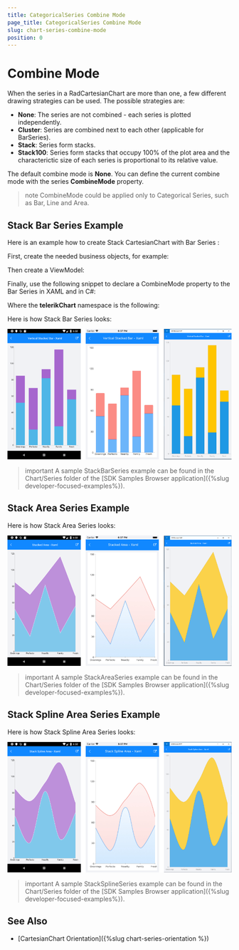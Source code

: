 ```yaml
---
title: CategoricalSeries Combine Mode
page_title: CategoricalSeries Combine Mode
slug: chart-series-combine-mode
position: 0
---
```


# Combine Mode

When the series in a RadCartesianChart are more than one, a few different drawing strategies can be used. The possible strategies are:

- **None**: The series are not combined - each series is plotted independently.
- **Cluster**: Series are combined next to each other (applicable for BarSeries).
- **Stack**: Series form stacks.
- **Stack100**: Series form stacks that occupy 100% of the plot area and the characterictic size of each series is proportional to its relative value.

The default combine mode is **None**. You can define the current combine mode with the series **CombineMode** property.

>note CombineMode could be applied only to Categorical Series, such as Bar, Line and Area.

## Stack Bar Series Example

Here is an example how to create Stack CartesianChart with Bar Series :

First, create the needed business objects, for example:

<snippet id='categorical-data-model'/>

Then create a ViewModel:

<snippet id='chart-series-series-categorical-view-model'/>

Finally, use the following snippet to declare a CombineMode property to the Bar Series in XAML and in C#:

<snippet id='chart-series-stackbarvertical-xaml'/>
<snippet id='chart-series-stackbarvertical-csharp'/>

Where the **telerikChart** namespace is the following:

<snippet id='xmlns-telerikchart'/>
<snippet id='ns-telerikchart'/>

Here is how Stack Bar Series looks:

![Stack CombineMode](images/chart-series-features-combine-mode-stack-bar-series.png)

>important A sample StackBarSeries example can be found in the Chart/Series folder of the [SDK Samples Browser application]({%slug developer-focused-examples%}).

## Stack Area Series Example

Here is how Stack Area Series looks:

![Stack CombineMode](images/chart-series-features-combine-mode-stack-area-series.png)

>important A sample StackAreaSeries example can be found in the Chart/Series folder of the [SDK Samples Browser application]({%slug developer-focused-examples%}).

## Stack Spline Area Series Example

Here is how Stack Spline Area Series looks:

![Stack CombineMode](images/chart-series-features-combine-mode-stack-spline-area-series.png)

>important A sample StackSplineSeries example can be found in the Chart/Series folder of the [SDK Samples Browser application]({%slug developer-focused-examples%}).

## See Also

- [CartesianChart Orientation]({%slug chart-series-orientation %})
